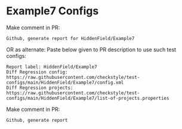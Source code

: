 # Example7 Configs
Make comment in PR:
```
Github, generate report for HiddenField/Example7
```
OR as alternate:
Paste below given to PR description to use such test configs:
```
Report label: HiddenField/Example7
Diff Regression config: https://raw.githubusercontent.com/checkstyle/test-configs/main/HiddenField/Example7/config.xml
Diff Regression projects: https://raw.githubusercontent.com/checkstyle/test-configs/main/HiddenField/Example7/list-of-projects.properties
```
Make comment in PR:
```
Github, generate report
```
